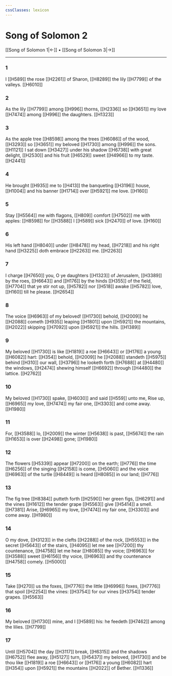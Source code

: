 ```yaml
---
cssClasses: lexicon
---
```

# Song of Solomon 2

[[Song of Solomon 1|←]] • [[Song of Solomon 3|→]]

---

### 1
I [[H589]] the rose [[H2261]] of Sharon, [[H8289]] the lily [[H7799]] of the valleys. [[H6010]]

### 2
As the lily [[H7799]] among [[H996]] thorns, [[H2336]] so [[H3651]] my love [[H7474]] among [[H996]] the daughters. [[H1323]]

### 3
As the apple tree [[H8598]] among the trees [[H6086]] of the wood, [[H3293]] so [[H3651]] my beloved [[H1730]] among [[H996]] the sons. [[H1121]] I sat down [[H3427]] under his shadow [[H6738]] with great delight, [[H2530]] and his fruit [[H6529]] sweet [[H4966]] to my taste. [[H2441]]

### 4
He brought [[H935]] me to [[H413]] the banqueting [[H3196]] house, [[H1004]] and his banner [[H1714]] over [[H5921]] me love. [[H160]]

### 5
Stay [[H5564]] me with flagons, [[H809]] comfort [[H7502]] me with apples: [[H8598]] for [[H3588]] I [[H589]] sick [[H2470]] of love. [[H160]]

### 6
His left hand [[H8040]] under [[H8478]] my head, [[H7218]] and his right hand [[H3225]] doth embrace [[H2263]] me. [[H2263]]

### 7
I charge [[H7650]] you, O ye daughters [[H1323]] of Jerusalem, [[H3389]] by the roes, [[H6643]] and [[H176]] by the hinds [[H355]] of the field, [[H7704]] that ye stir not up, [[H5782]] nor [[H518]] awake [[H5782]] love, [[H160]] till he please. [[H2654]]

### 8
The voice [[H6963]] of my beloved! [[H1730]] behold, [[H2009]] he [[H2088]] cometh [[H935]] leaping [[H1801]] upon [[H5921]] the mountains, [[H2022]] skipping [[H7092]] upon [[H5921]] the hills. [[H1389]]

### 9
My beloved [[H1730]] is like [[H1819]] a roe [[H6643]] or [[H176]] a young [[H6082]] hart: [[H354]] behold, [[H2009]] he [[H2088]] standeth [[H5975]] behind [[H310]] our wall, [[H3796]] he looketh forth [[H7688]] at [[H4480]] the windows, [[H2474]] shewing himself [[H6692]] through [[H4480]] the lattice. [[H2762]]

### 10
My beloved [[H1730]] spake, [[H6030]] and said [[H559]] unto me, Rise up, [[H6965]] my love, [[H7474]] my fair one, [[H3303]] and come away. [[H1980]]

### 11
For, [[H3588]] lo, [[H2009]] the winter [[H5638]] is past, [[H5674]] the rain [[H1653]] is over [[H2498]] gone; [[H1980]]

### 12
The flowers [[H5339]] appear [[H7200]] on the earth; [[H776]] the time [[H6256]] of the singing [[H2158]] is come, [[H5060]] and the voice [[H6963]] of the turtle [[H8449]] is heard [[H8085]] in our land; [[H776]]

### 13
The fig tree [[H8384]] putteth forth [[H2590]] her green figs, [[H6291]] and the vines [[H1612]] the tender grape [[H5563]] give [[H5414]] a smell. [[H7381]] Arise, [[H6965]] my love, [[H7474]] my fair one, [[H3303]] and come away. [[H1980]]

### 14
O my dove, [[H3123]] in the clefts [[H2288]] of the rock, [[H5553]] in the secret [[H5643]] of the stairs, [[H4095]] let me see [[H7200]] thy countenance, [[H4758]] let me hear [[H8085]] thy voice; [[H6963]] for [[H3588]] sweet [[H6156]] thy voice, [[H6963]] and thy countenance [[H4758]] comely. [[H5000]]

### 15
Take [[H270]] us the foxes, [[H7776]] the little [[H6996]] foxes, [[H7776]] that spoil [[H2254]] the vines: [[H3754]] for our vines [[H3754]] tender grapes. [[H5563]]

### 16
My beloved [[H1730]] mine, and I [[H589]] his: he feedeth [[H7462]] among the lilies. [[H7799]]

### 17
Until [[H5704]] the day [[H3117]] break, [[H6315]] and the shadows [[H6752]] flee away, [[H5127]] turn, [[H5437]] my beloved, [[H1730]] and be thou like [[H1819]] a roe [[H6643]] or [[H176]] a young [[H6082]] hart [[H354]] upon [[H5921]] the mountains [[H2022]] of Bether. [[H1336]]